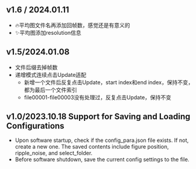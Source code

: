 ## v1.6 / 2024.01.11

* 🔥平均图文件名再添加回帧数，感觉还是有意义的
* ✨平均图添加resolution信息

## v1.5/2024.01.08

- 文件后缀去掉帧数
- 递增模式连续点击Update适配
    * 新增一个文件后反复点击Update，start index和end index，保持不变，都为最后一个文件索引
    * file00001-file00003没有处理过，反复点击Update，保持不变

## v1.0/2023.10.18 Support for Saving and Loading Configurations
- Upon software startup, check if the config_para.json file exists. If not, create a new one. The saved contents include figure position, ripple_noise, and select_folder.
- Before software shutdown, save the current config settings to the file.